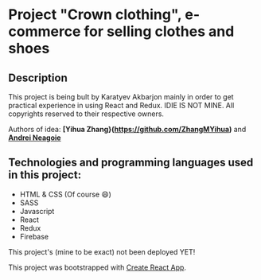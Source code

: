 
# Project "Crown clothing", e-commerce for selling clothes and shoes

## Description

This project is being bult by Karatyev Akbarjon mainly in order to get practical experience in using React and Redux. IDIE IS NOT MINE. All copyrights reserved to their respective owners. 

Authors of idea: **[Yihua Zhang}(https://github.com/ZhangMYihua)** and **[Andrei Neagoie](https://github.com/aneagoie)**

## Technologies and programming languages used in this project:

- HTML & CSS (Of course 😄)
- SASS
- Javascript
- React
- Redux
- Firebase

This project's (mine to be exact) not been deployed YET!

This project was bootstrapped with [Create React App](https://github.com/facebook/create-react-app).

